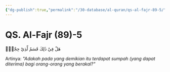 ```yaml
---
{"dg-publish":true,"permalink":"/30-database/al-quran/qs-al-fajr-89-5/"}
---
```



# QS. Al-Fajr (89)-5
هَلْ فِيْ ذٰلِكَ قَسَمٌ لِّذِيْ حِجْرٍۗ

Artinya: *"Adakah pada yang demikian itu terdapat sumpah (yang dapat diterima) bagi orang-orang yang berakal?"*
